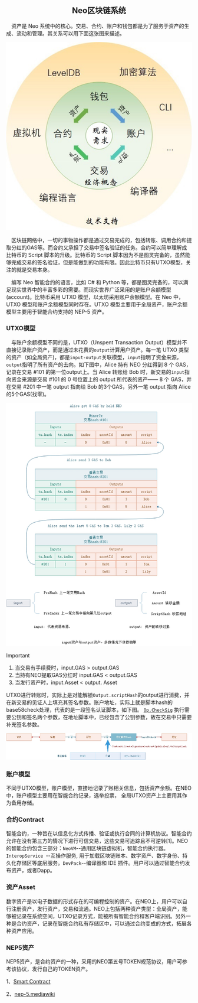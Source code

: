 <center><h2>Neo区块链系统</h2></center>

　资产是 Neo 系统中的核心。交易、合约、账户和钱包都是为了服务于资产的生成、流动和管理。其关系可以用下面这张图来描述。

[![neo system](../../images/blockchain/system.jpg)](../../images/blockchain/system.jpg)

　区块链网络中，一切的事物操作都是通过交易完成的，包括转账、调用合约和提取分红的GAS等。而合约又承担了交易中签名验证的任务。合约可以简单理解成比特币的 Script 脚本的升级。比特币的 Script 脚本因为不是图灵完备的，虽然能够完成交易的签名验证，但是能做到的功能有限。因此比特币只有UTXO模型，关注的就是交易本身。

　编写 Neo 智能合约的语言，比如 C# 和 Python 等，都是图灵完备的，可以满足现实世界中的丰富多彩的需要。而现实世界广泛采用的是账户余额模型(account)。比特币采用 UTXO 模型，以太坊采用账户余额模型。在 Neo 中，UTXO 模型和账户余额模型同时存在。UTXO 模型主要用于全局资产，账户余额模型主要用于智能合约支持的 NEP-5 资产。

<!-- 　Neo中的账户实际就是地址。这个地址可以是一个私钥对应的地址，用于 UTXO，也可以是智能合约的地址，用于调用执行智能合约。私钥对应的地址实际就是私钥通过一系列加密算法运算最后求得的一个 hash 值，过程见下图。智能合约的地址是如果算得得呢？也请见下图。

[![address](../../images/blockchain/address.jpg)](../../images/blockchain/address.jpg)

　在Neo钱包中存放了各种资产，包括 NEO、GAS和各种 NEP-5 资产。存放的形式其实就是 hash 地址。比如下图： 

[![account gui](../../images/blockchain/account-gui.jpg)](../../images/blockchain/account-gui.jpg) -->

### **UTXO模型**

　与账户余额模型不同的是，UTXO（Unspent Transaction Output）模型并不直接记录账户资产，而是通过未花费的`output`计算用户资产。每一笔 UTXO 类型的资产（如全局资产)，都是`input-output`关联模型，`input`指明了资金来源，`output`指明了所有资产的去向。如下图中，Alice 持有 NEO 分红得到 8 个 GAS，记录在交易 #101 的第一位output上。当 Alice 转账给 Bob 时，新交易的`input`指向资金来源是交易 #101 的 0 号位置上的 output 所代表的资产—— 8 个 GAS，并在交易 #201 中一笔 output 指向给 Bob 的3个GAS，另外一笔 output 指向 Alice 的5个GAS(找零)。

[![utxo](../../images/blockchain/utxo.jpg)](../../images/blockchain/utxo.jpg)

> [!IMPORTANT]
> 1. 当交易有手续费时，input.GAS > output.GAS
> 2. 当持有NEO提取GAS分红时 input.GAS < output.GAS
> 3. 当发行资产时，input.Asset < output. Asset

UTXO进行转账时，实际上是对能解锁`Output.scriptHash`的output进行消费，并在新交易的见证人上填充其签名参数。账户地址，实际上就是脚本hash的base58check处理，代表的是一段签名认证脚本，如下图。 [`Op.CheckSig`](../neo_vm.md#checksig) 执行需要公钥和签名两个参数，在地址脚本中，已经包含了公钥参数，故在交易中只需要补充签名参数。

[![utxo](../../images/blockchain/account_scripthash.jpg)](../../images/blockchain/account_scripthash.jpg)

### **账户模型**

<!-- 在智能合约部分详述。这里需要讨论一下与以太坊的区别。 -->

不同于UTXO模型，账户模型，直接地记录了账相关信息，包括资产余额。在NEO中，账户模型主要用在智能合约记录，选举投票，
全局UTXO资产上主要用其作为备用存储。

### **合约Contract**

<!-- 这里介绍的是具体概念。设计的细节请见smart contract部分。 -->

智能合约，一种旨在以信息化方式传播、验证或执行合同的计算机协议。智能合约允许在没有第三方的情况下进行可信交易，这些交易可追踪且不可逆转[1]。NEO的智能合约包含三部分：`NeoVM`--通用区块链虚拟机，智能合约执行器。`InteropService `--互操作服务, 用于加载区块链账本、数字资产、数字身份、持久化存储区等底层服务。`DevPack`--编译器和 IDE 插件。用户可以通过智能合约发布资产，或者Dapp。


### **资产Asset**

  <!-- 这里仅描述资产。具体数据结构请见asset部分。 -->

数字资产是以电子数据的形式存在的可编程控制的资产。在NEO上，用户可以自行注册资产，发行资产，交易和流通。NEO上包括两种资产类型：全局资产，能够被记录在系统空间，UTXO记录方式，能被所有智能合约和客户端识别。另外一种是合约资产，记录在智能合约私有存储区中，可以通过合约变成的方式，拓展各种资产应用。


### **NEP5资产**

NEP5资产，是合约资产的一种，采用的NEO第五号TOKEN规范协议，用户可参考该协议，发行自己的TOKEN资产。

<!-- 这里介绍NEP5资产。与智能合约的关系。NEP5资产的具体设计请见nep5asset部分，而如何生成一个NEP5资产见transaction部分举例(例2)。 -->



1、[Smart Contract](https://en.wikipedia.org/wiki/Smart_contract)

2、[nep-5.mediawiki](https://github.com/neo-project/proposals/blob/master/nep-5.mediawiki)

